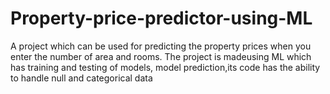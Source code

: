 # Property-price-predictor-using-ML
A project which can be used for predicting the property prices when you enter the number of area and rooms. The project is madeusing ML which has training and testing of models, model prediction,its code has the ability to handle null and categorical data
